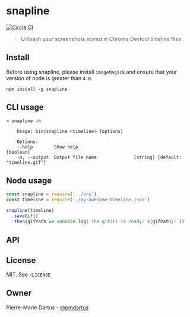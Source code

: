 # snapline

[![Circle CI](https://circleci.com/gh/pmdartus/snapline.svg?style=svg)](https://circleci.com/gh/pmdartus/snapline)

> Unleash your screenshots stored in Chrome Devtool timeline files

## Install

Before using snapline, please install `imageMagick` and ensure that your version of node is greater than `4.0`.

```shell
npm install -g snapline
```

## CLI usage

```shell
> snapline -h

    Usage: bin/snapline <timeline> [options]

    Options:
    --help        Show help                                              [boolean]
    -o, --output  Output file name              [string] [default: "timeline.gif"]
```

## Node usage

```js
const snapline = require('../src')
const timeline = require('./my-awesome-timeline.json')

snapline(timeline)
  .saveGif()
  .then(gifPath => console.log(`The gif(t) is ready: ${gifPath}!`))
```

## API



## License

MIT. See `/LICENSE`

## Owner

Pierre-Marie Dartus - [@pmdartus](https://github.com/pmdartus)
